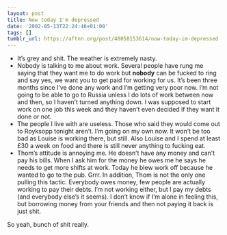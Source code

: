 ```yaml
---
layout: post
title: Now today I'm depressed
date: '2002-05-13T22:24:46+01:00'
tags: []
tumblr_url: https://aftnn.org/post/48058153614/now-today-im-depressed
---
```

<ul>
<li>It&rsquo;s grey and shit. The weather is extremely nasty.</li>
<li>Nobody is talking to me about work. Several people have rung me saying that they want me to do work but <b>nobody</b> can be fucked to ring and say yes, we want you to get paid for working for us. It&rsquo;s been three months since I&rsquo;ve done any work and I&rsquo;m getting very poor now. I&rsquo;m not going to be able to go to Russia unless I do lots of work between now and then, so I haven&rsquo;t turned anything down. I was supposed to start work on one job this week and they haven&rsquo;t even decided if they want it done or not.</li>
<li>The people I live with are useless. Those who said they would come out to Royksopp tonight aren&rsquo;t. I&rsquo;m going on my own now. It won&rsquo;t be too bad as Louise is working there, but still. Also Louise and I spend at least £30 a week on food and there is still never anything to fucking eat.</li>
<li>Thom&rsquo;s attitude is annoying me. He doesn&rsquo;t have any money and can&rsquo;t pay his bills. When I ask him for the money he owes me he says he needs to get more shifts at work. Today he blew work off because he wanted to go to the pub. Grrr. In addition, Thom is not the only one pulling this tactic. Everybody owes money, few people are actually working to pay their debts. I&rsquo;m not working either, but I pay my debts (and everybody else&rsquo;s it seems). I don&rsquo;t know if I&rsquo;m alone in feeling this, but borrowing money from your friends and then not paying it back is just shit.</li>
</ul>
<p>So yeah, bunch of shit really.</p>
